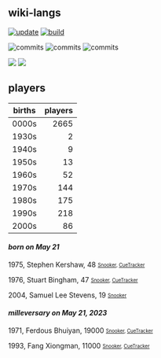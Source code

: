 ## wiki-langs
[![update](https://github.com/dreamerminsk/wiki-langs/actions/workflows/update-tables.yml/badge.svg)](https://github.com/dreamerminsk/wiki-langs/actions/workflows/update-tables.yml)
[![build](https://github.com/dreamerminsk/wiki-langs/actions/workflows/build.yml/badge.svg)](https://github.com/dreamerminsk/wiki-langs/actions/workflows/build.yml)

![commits](https://img.shields.io/github/commit-activity/y/dreamerminsk/wiki-langs)
![commits](https://img.shields.io/github/commit-activity/m/dreamerminsk/wiki-langs)
![commits](https://img.shields.io/github/commit-activity/w/dreamerminsk/wiki-langs)

![](https://img.shields.io/github/languages/code-size/dreamerminsk/wiki-langs)
![](https://img.shields.io/github/repo-size/dreamerminsk/wiki-langs)

## players
| births | players |
| :----: | ------: |
| 0000s | 2665 |
| 1930s | 2 |
| 1940s | 9 |
| 1950s | 13 |
| 1960s | 52 |
| 1970s | 144 |
| 1980s | 175 |
| 1990s | 218 |
| 2000s | 86 |

#### ***born on May 21***
1975, Stephen Kershaw, 48 <sub><sup>[Snooker](http://www.snooker.org/res/index.asp?player=2090), [CueTracker](http://cuetracker.net/Players/stephen-kershaw/)</sup></sub>

1976, Stuart Bingham, 47 <sub><sup>[Snooker](http://www.snooker.org/res/index.asp?player=30), [CueTracker](http://cuetracker.net/Players/stuart-bingham/)</sup></sub>

2004, Samuel Lee Stevens, 19 <sub><sup>[Snooker](http://www.snooker.org/res/index.asp?player=2769)</sup></sub>


#### ***milleversary on May 21, 2023***
1971, Ferdous Bhuiyan, 19000 <sub><sup>[Snooker](http://www.snooker.org/res/index.asp?player=1624), [CueTracker](http://cuetracker.net/Players/ferdous-bhuyian/)</sup></sub>

1993, Fang Xiongman, 11000 <sub><sup>[Snooker](http://www.snooker.org/res/index.asp?player=1114), [CueTracker](http://cuetracker.net/Players/fang-xiongman/)</sup></sub>




